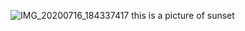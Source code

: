 ![IMG_20200716_184337417](https://user-images.githubusercontent.com/89642844/131229093-d6ecea2a-c9dd-4303-b088-20954f9d477e.jpg)
this is a picture of sunset
